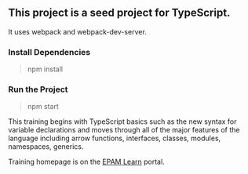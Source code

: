 ## This project is a seed project for TypeScript.

It uses webpack and webpack-dev-server.

### Install Dependencies
> npm install

### Run the Project
> npm start

This training begins with TypeScript basics such as the new syntax for variable declarations and moves through all of the major features of the language including arrow functions, interfaces, classes, modules, namespaces, generics.

Training homepage is on the [EPAM Learn](https://learn.epam.com/detailsPage?id=698ba409-e467-4de0-81e6-0be15826244a) portal.
